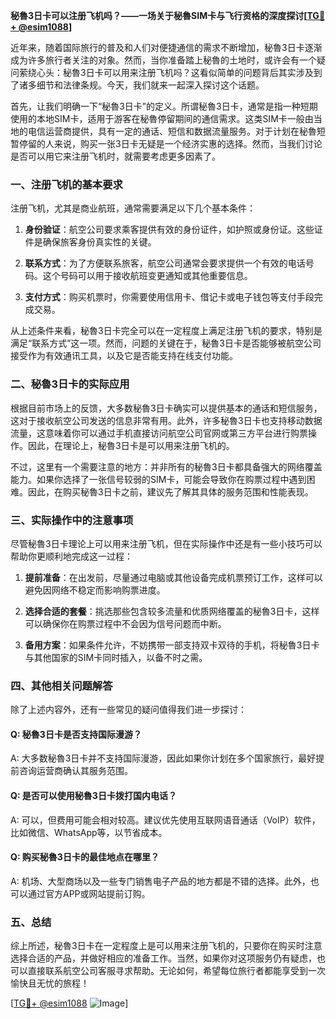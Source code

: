 **秘魯3日卡可以注册飞机吗？——一场关于秘魯SIM卡与飞行资格的深度探讨[[TG💪+ @esim1088](https://t.me/s/esim1088)]**

近年来，随着国际旅行的普及和人们对便捷通信的需求不断增加，秘魯3日卡逐渐成为许多旅行者关注的对象。然而，当你准备踏上秘魯的土地时，或许会有一个疑问萦绕心头：秘魯3日卡可以用来注册飞机吗？这看似简单的问题背后其实涉及到了诸多细节和法律条规。今天，我们就来一起深入探讨这个话题。

首先，让我们明确一下“秘魯3日卡”的定义。所谓秘魯3日卡，通常是指一种短期使用的本地SIM卡，适用于游客在秘魯停留期间的通信需求。这类SIM卡一般由当地的电信运营商提供，具有一定的通话、短信和数据流量服务。对于计划在秘魯短暂停留的人来说，购买一张3日卡无疑是一个经济实惠的选择。然而，当我们讨论是否可以用它来注册飞机时，就需要考虑更多因素了。

### 一、注册飞机的基本要求

注册飞机，尤其是商业航班，通常需要满足以下几个基本条件：

1. **身份验证**：航空公司要求乘客提供有效的身份证件，如护照或身份证。这些证件是确保旅客身份真实性的关键。
   
2. **联系方式**：为了方便联系旅客，航空公司通常会要求提供一个有效的电话号码。这个号码可以用于接收航班变更通知或其他重要信息。

3. **支付方式**：购买机票时，你需要使用信用卡、借记卡或电子钱包等支付手段完成交易。

从上述条件来看，秘魯3日卡完全可以在一定程度上满足注册飞机的要求，特别是满足“联系方式”这一项。然而，问题的关键在于，秘魯3日卡是否能够被航空公司接受作为有效通讯工具，以及它是否能支持在线支付功能。

### 二、秘魯3日卡的实际应用

根据目前市场上的反馈，大多数秘魯3日卡确实可以提供基本的通话和短信服务，这对于接收航空公司发送的信息非常有用。此外，许多秘魯3日卡也支持移动数据流量，这意味着你可以通过手机直接访问航空公司官网或第三方平台进行购票操作。因此，在理论上，秘魯3日卡是可以用来注册飞机的。

不过，这里有一个需要注意的地方：并非所有的秘魯3日卡都具备强大的网络覆盖能力。如果你选择了一张信号较弱的SIM卡，可能会导致你在购票过程中遇到困难。因此，在购买秘魯3日卡之前，建议先了解其具体的服务范围和性能表现。

### 三、实际操作中的注意事项

尽管秘魯3日卡理论上可以用来注册飞机，但在实际操作中还是有一些小技巧可以帮助你更顺利地完成这一过程：

1. **提前准备**：在出发前，尽量通过电脑或其他设备完成机票预订工作，这样可以避免因网络不稳定而影响购票进度。

2. **选择合适的套餐**：挑选那些包含较多流量和优质网络覆盖的秘魯3日卡，这样可以确保你在购票过程中不会因为信号问题而中断。

3. **备用方案**：如果条件允许，不妨携带一部支持双卡双待的手机，将秘魯3日卡与其他国家的SIM卡同时插入，以备不时之需。

### 四、其他相关问题解答

除了上述内容外，还有一些常见的疑问值得我们进一步探讨：

#### Q: 秘魯3日卡是否支持国际漫游？
A: 大多数秘魯3日卡并不支持国际漫游，因此如果你计划在多个国家旅行，最好提前咨询运营商确认其服务范围。

#### Q: 是否可以使用秘魯3日卡拨打国内电话？
A: 可以，但费用可能会相对较高。建议优先使用互联网语音通话（VoIP）软件，比如微信、WhatsApp等，以节省成本。

#### Q: 购买秘魯3日卡的最佳地点在哪里？
A: 机场、大型商场以及一些专门销售电子产品的地方都是不错的选择。此外，也可以通过官方APP或网站提前订购。

### 五、总结

综上所述，秘魯3日卡在一定程度上是可以用来注册飞机的，只要你在购买时注意选择合适的产品，并做好相应的准备工作。当然，如果你对这项服务仍有疑虑，也可以直接联系航空公司客服寻求帮助。无论如何，希望每位旅行者都能享受到一次愉快且无忧的旅程！

[[TG💪+ @esim1088](https://t.me/s/esim1088) ![Image](https://i.postimg.cc/4NQfJmqS/Snipaste-2025-05-13-00-14-12.png)]